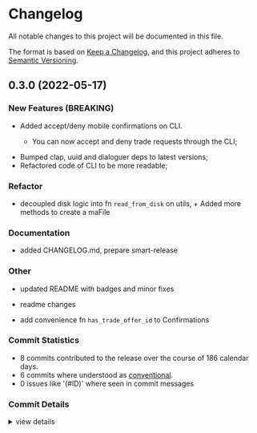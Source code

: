 # Changelog

All notable changes to this project will be documented in this file.

The format is based on [Keep a Changelog](https://keepachangelog.com/en/1.0.0/),
and this project adheres to [Semantic Versioning](https://semver.org/spec/v2.0.0.html).

## 0.3.0 (2022-05-17)

<csr-id-0fc7ca6876a61d07945a4f6d5a0a937a44fe6af2/>
<csr-id-14404f4fd83c4c74893e3888693398d98bc3f199/>
<csr-id-5be4545d48846cf7e6ba166a545ce77fd451b26a/>
<csr-id-23f13a9e8927375f8a5dcd5be005e1c878132157/>

### New Features (BREAKING)

 - <csr-id-fdcf4076fe266964f5e8c9aa5beb81ab38281a51/> Added accept/deny mobile confirmations on CLI.
   * You can now accept and deny trade requests through the CLI;
* Bumped clap, uuid and dialoguer deps to latest versions;
* Refactored code of CLI to be more readable;

### Refactor

 - <csr-id-0fc7ca6876a61d07945a4f6d5a0a937a44fe6af2/> decoupled disk logic into fn `read_from_disk` on utils, +
   Added more methods to create a maFile

### Documentation

 - <csr-id-60e3691a305ec8cd3f32fdf5ed68f6b28185b42d/> added CHANGELOG.md, prepare smart-release


### Other

 - <csr-id-14404f4fd83c4c74893e3888693398d98bc3f199/> updated README with badges and minor fixes

 - <csr-id-5be4545d48846cf7e6ba166a545ce77fd451b26a/> readme changes

 - <csr-id-23f13a9e8927375f8a5dcd5be005e1c878132157/> add convenience fn `has_trade_offer_id` to Confirmations


### Commit Statistics

<csr-read-only-do-not-edit/>

 - 8 commits contributed to the release over the course of 186 calendar days.
 - 6 commits where understood as [conventional](https://www.conventionalcommits.org).
 - 0 issues like '(#ID)' where seen in commit messages

### Commit Details

<csr-read-only-do-not-edit/>

<details><summary>view details</summary>

 * **Uncategorized**
    - added CHANGELOG.md, prepare smart-release ([`60e3691`](https://github.comgit//saskenuba/SteamHelper-rs/commit/60e3691a305ec8cd3f32fdf5ed68f6b28185b42d))
    - Added accept/deny mobile confirmations on CLI. ([`fdcf407`](https://github.comgit//saskenuba/SteamHelper-rs/commit/fdcf4076fe266964f5e8c9aa5beb81ab38281a51))
    - decoupled disk logic into fn `read_from_disk` on utils, + ([`0fc7ca6`](https://github.comgit//saskenuba/SteamHelper-rs/commit/0fc7ca6876a61d07945a4f6d5a0a937a44fe6af2))
    - updated README with badges and minor fixes ([`14404f4`](https://github.comgit//saskenuba/SteamHelper-rs/commit/14404f4fd83c4c74893e3888693398d98bc3f199))
    - readme changes ([`5be4545`](https://github.comgit//saskenuba/SteamHelper-rs/commit/5be4545d48846cf7e6ba166a545ce77fd451b26a))
    - add convenience fn `has_trade_offer_id` to Confirmations ([`23f13a9`](https://github.comgit//saskenuba/SteamHelper-rs/commit/23f13a9e8927375f8a5dcd5be005e1c878132157))
    - (mobile, trading): fixes to manifest ([`43c3984`](https://github.comgit//saskenuba/SteamHelper-rs/commit/43c3984bf594bf6eb3d82c7c955e0b35d8db3d48))
    - renamed from steam-auth to steam-mobile because of crates.io ([`749e6fc`](https://github.comgit//saskenuba/SteamHelper-rs/commit/749e6fc8c36af282ba18492e0b9f9f53ec7d00ed))
</details>

